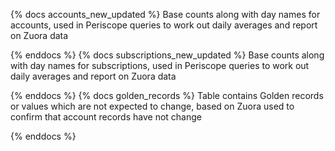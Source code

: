 {% docs accounts_new_updated %}
Base counts along with day names for accounts, used in Periscope queries to work out daily averages and report on Zuora data

{% enddocs %}
{% docs subscriptions_new_updated %}
Base counts along with day names for subscriptions, used in Periscope queries to work out daily averages and report on Zuora data

{% enddocs %}
{% docs golden_records %}
Table contains Golden records or values which are not expected to change, based on Zuora used to confirm that account records have not change 

{% enddocs %}
